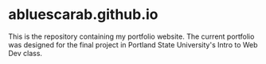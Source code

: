 # abluescarab.github.io
This is the repository containing my portfolio website. The current portfolio was designed for the final project in Portland State University's Intro to Web Dev class.
